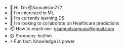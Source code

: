 - 👋 Hi, I’m @Samuelson777
- 👀 I’m interested in ML
- 🌱 I’m currently learning DS
- 💞️ I’m looking to collaborate on Healthcare predictions
- 📫 How to reach me- gsamuelsonguna@gmail.com
- 😄 Pronouns: he/him
- ⚡ Fun fact: Knowledge is power

<!---
Samuelson777/Samuelson777 is a ✨ special ✨ repository because its `README.md` (this file) appears on your GitHub profile.
You can click the Preview link to take a look at your changes.
--->
